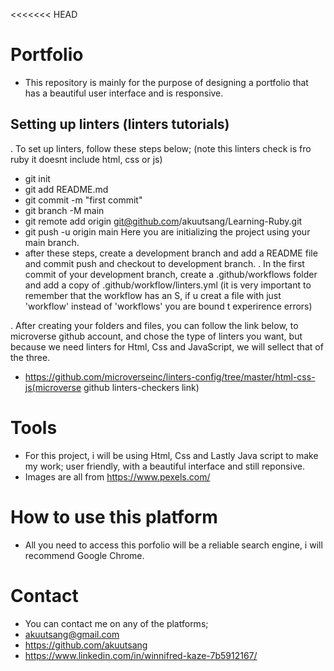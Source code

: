 <<<<<<< HEAD
# Portfolio
- This repository is mainly for the purpose of designing a portfolio that has a beautiful user interface and is responsive.
## Setting up linters (linters tutorials)
. To set up linters, follow these steps below; (note this linters check is fro ruby it doesnt include html, css or js)
 - git init
 - git add README.md
 - git commit -m "first commit"
 - git branch -M main
 - git remote add origin git@github.com/akuutsang/Learning-Ruby.git
 - git push -u origin main
   Here you are initializing the project using your main branch.
 - after these steps, create a development branch and add a README file and commit push and checkout to development branch.
. In the first commit of your development branch, create a .github/workflows folder and add a copy of .github/workflow/linters.yml (it is very important to remember that the workflow has an S, if u creat a file with just 'workflow' instead of 'workflows' you are bound t experirence errors)

. After creating your folders and files, you can follow the link below, to microverse github account, and chose the type of linters you want, but because we need linters for Html, Css and JavaScript, we will sellect that of the three.
 - https://github.com/microverseinc/linters-config/tree/master/html-css-js(microverse github linters-checkers link)
# Tools
 - For this project, i will be using Html, Css and Lastly Java script to make my work; user friendly, with a beautiful interface and still reponsive.
 - Images are all from https://www.pexels.com/
 # How to use this platform
 - All you need to access this porfolio will be a reliable search engine, i will recommend Google Chrome.
# Contact
-  You can contact me on any of the platforms;
- akuutsang@gmail.com
- https://github.com/akuutsang
- https://www.linkedin.com/in/winnifred-kaze-7b5912167/
